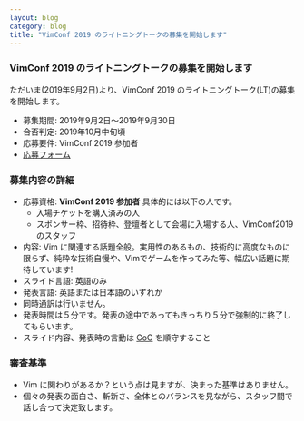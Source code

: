 ```yaml
---
layout: blog
category: blog
title: "VimConf 2019 のライトニングトークの募集を開始します"
---
```


### VimConf 2019 のライトニングトークの募集を開始します

ただいま(2019年9月2日)より、VimConf 2019 のライトニングトーク(LT)の募集を開始します。

* 募集期間: 2019年9月2日〜2019年9月30日
* 合否判定: 2019年10月中旬頃
* 応募要件: VimConf 2019 参加者
* [応募フォーム](https://docs.google.com/forms/d/1CY8Nx13PNXCmQ-3w88lt2GHfkFF1KYkwbURygPGjwb0/edit)

### 募集内容の詳細

* 応募資格: **VimConf 2019 参加者** 具体的には以下の人です。
  * 入場チケットを購入済みの人
  * スポンサー枠、招待枠、登壇者として会場に入場する人、VimConf2019 のスタッフ
* 内容: Vim に関連する話題全般。実用性のあるもの、技術的に高度なものに限らず、純粋な技術自慢や、Vimでゲームを作ってみた等、幅広い話題に期待しています!
* スライド言語: 英語のみ
* 発表言語: 英語または日本語のいずれか
* 同時通訳は行いません。
* 発表時間は５分です。発表の途中であってもきっちり５分で強制的に終了してもらいます。
* スライド内容、発表時の言動は [CoC](https://vimconf.org/coc) を順守すること

### 審査基準

* Vim に関わりがあるか？という点は見ますが、決まった基準はありません。
* 個々の発表の面白さ、斬新さ、全体とのバランスを見ながら、スタッフ間で話し合って決定致します。

